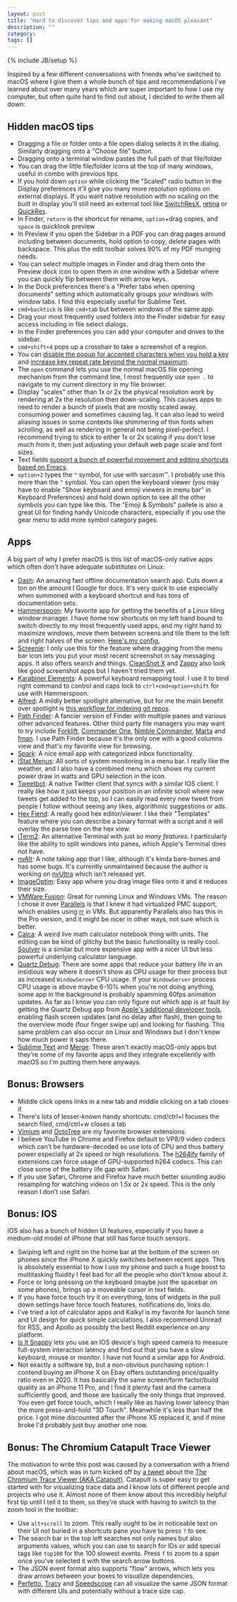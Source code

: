 ```yaml
---
layout: post
title: "Hard to discover tips and apps for making macOS pleasant"
description: ""
category:
tags: []
---
```

{% include JB/setup %}

Inspired by a few different conversations with friends who've switched to macOS where I give them a whole bunch of tips and recommendations I've learned about over many years which are super important to how I use my computer, but often quite hard to find out about, I decided to write them all down:

## Hidden macOS tips

- Dragging a file or folder onto a file open dialog selects it in the dialog. Similarly dragging onto a "Choose file" button.
- Dragging onto a terminal window pastes the full path of that file/folder
- You can drag the little file/folder icons at the top of many windows, useful in combo with previous tips.
- If you hold down `option` while clicking the "Scaled" radio button in the Display preferences it'll give you many more resolution options on external displays. If you want native resolution with no scaling on the built in display you'll still need an external tool like [SwitchResX](https://www.madrau.com/), [retina](https://github.com/lunixbochs/meta/tree/master/utils/retina) or [QuickRes](https://www.thnkdev.com/QuickRes/).
- In Finder, `return` is the shortcut for rename, `option`+drag copies, and `space` is quicklook preview
- In Preview if you open the Sidebar in a PDF you can drag pages around including between documents, hold option to copy, delete pages with backspace. This plus the edit toolbar solves 90% of my PDF munging needs.
- You can select multiple images in Finder and drag them onto the Preview dock icon to open them in one window with a Sidebar where you can quickly flip between them with arrow keys.
- In the Dock preferences there's a "Prefer tabs when opening documents" setting which automatically groups your windows with window tabs. I find this especially useful for Sublime Text.
- `cmd+backtick` is like `cmd+tab` but between windows of the same app.
- Drag your most frequently used folders into the Finder sidebar for easy access including in file select dialogs.
- In the Finder preferences you can add your computer and drives to the sidebar.
- `cmd+shift+4` pops up a crosshair to take a screenshot of a region.
- You can [disable the popup for accented characters when you hold a key](https://www.defaults-write.com/disable-press-and-hold-option-in-mac-os-x-10-7/) and  [increase key repeat rate beyond the normal maximum](https://apple.stackexchange.com/questions/10467/how-to-increase-keyboard-key-repeat-rate-on-os-x).
- The `open` command lets you use the normal macOS file opening mechanism from the command line, I most frequently use `open .` to navigate to my current directory in my file browser.
- Display "scales" other than 1x or 2x the physical resolution work by rendering at 2x the resolution then down-scaling. This causes apps to need to render a bunch of pixels that are mostly scaled away, consuming power and sometimes causing lag. It can also lead to weird aliasing issues in some contexts like shimmering of thin fonts when scrolling, as well as rendering in general not being pixel-perfect. I recommend trying to stick to either 1x or 2x scaling if you don't lose much from it, then just adjusting your default web page scale and font sizes.
- Text fields [support a bunch of powerful movement and editing shortcuts based on Emacs](https://jblevins.org/log/kbd).
- `option+2` types the `™` symbol, for use with sarcasm™. I probably use this more than the `^` symbol. You can open the keyboard viewer (you may have to enable "Show keyboard and emoji viewers in menu bar" in Keyboard Preferences) and hold down option to see all the other symbols you can type like this. The "Emoji & Symbols" pallete is also a great UI for finding handy Unicode characters, especially if you use the gear menu to add more symbol category pages.


## Apps

A big part of why I prefer macOS is this list of macOS-only native apps which often don't have adequate substitutes on Linux:

- [Dash](https://kapeli.com/dash): An amazing fast offline documentation search app. Cuts down a ton on the amount I Google for docs. It's very quick to use especially when summoned with a keyboard shortcut and has tons of documentation sets.
- [Hammerspoon](https://www.hammerspoon.org/): My favorite app for getting the benefits of a Linux tiling window manager. I have home row shortcuts on my left hand bound to switch directly to my most frequently used apps, and my right hand to maximize windows, move them between screens and tile them to the left and right halves of the screen. [Here's my config.](https://github.com/trishume/dotfiles/blob/d12f869062b2fa2d4b3f72eeed2f0e05df5a8657/hammerspoon/hammerspoon.symlink/init.lua)
- [Screenie](https://www.thnkdev.com/Screenie/): I only use this for the feature where dragging from the menu bar icon lets you put your most recent screenshot in say messaging apps. It also offers search and things. [CleanShot X](https://cleanshot.com/) and [Zappy](https://zapier.com/zappy) also look like good screenshot apps but I haven't tried them yet.
- [Karabiner Elements](https://karabiner-elements.pqrs.org/): A powerful keyboard remapping tool. I use it to bind right command to control and caps lock to `ctrl+cmd+option+shift` for use with Hammerspoon.
- [Alfred](https://www.alfredapp.com/): A mildly better spotlight alternative, but for me the main benefit over spotlight is [this workflow for indexing git repos](https://github.com/deanishe/alfred-repos).
- [Path Finder](https://cocoatech.com/#/): A fancier version of Finder with multiple panes and various other advanced features. Other third party file managers you may want to try include [Forklift](https://binarynights.com/), [Commander One](https://mac.eltima.com/file-manager.html), [Nimble Commander](https://magnumbytes.com/), [Marta](https://marta.yanex.org/) and [fman](https://fman.io/). I use Path Finder because it's the only one with a good columns view and that's my favorite view for browsing.
- [Spark](https://sparkmailapp.com/): A nice email app with categorized inbox functionality.
- [iStat Menus](https://bjango.com/mac/istatmenus/): All sorts of system monitoring in a menu bar. I really like the weather, and I also have a combined menu which shows my current power draw in watts and GPU selection in the icon.
- [Tweetbot](https://tapbots.com/tweetbot/mac/): A native Twitter client that syncs with a similar IOS client. I really like how it just keeps your position in an infinite scroll where new tweets get added to the top, so I can easily read every new tweet from people I follow without seeing any likes, algorithmic suggestions or ads.
- [Hex Fiend](https://github.com/ridiculousfish/HexFiend/): A really good hex editor/viewer. I like their "Templates" feature where you can describe a binary format with a script and it will overlay the parse tree on the hex view.
- [iTerm2](https://iterm2.com/): An alternative Terminal with just *so many features*. I particularly like the ability to split windows into panes, which Apple's Terminal does not have.
- [nvAlt](https://brettterpstra.com/projects/nvalt/): A note taking app that I like, although it's kinda bare-bones and has some bugs. It's currently unmaintained because the author is working on [nvUltra](https://nvultra.com/) which isn't released yet.
- [ImageOptim](https://imageoptim.com/mac): Easy app where you drag image files onto it and it reduces their size.
- [VMWare Fusion](https://www.vmware.com/products/fusion.html): Great for running Linux and Windows VMs. The reason I chose it over [Parallels](https://www.parallels.com/products/desktop/pro/) is that I knew it had virtualized PMC support, which enables using [rr](https://rr-project.org/) in VMs. But apparently Parallels also has this in the Pro version, and it might be nicer in other ways, not sure which is better.
- [Calca](http://calca.io/): A weird live math calculator notebook thing with units. The editing can be kind of glitchy but the basic functionality is really cool. [Soulver](https://soulver.app/) is a similar but more expensive app with a nicer UI but less powerful underlying calculator language.
- [Quartz Debug](https://developer.apple.com/download/more/): There are some apps that reduce your battery life in an insidious way where it doesn't show as CPU usage for their process but as increased `WindowServer` CPU usage. If your `WindowServer` process CPU usage is above maybe 6-10% when you're not doing anything, some app in the background is probably spamming 60fps animation updates. As far as I know you can only figure out which app is at fault by getting the Quartz Debug app from [Apple's additional developer tools](https://developer.apple.com/download/more/), enabling flash screen updates (and no delay after flash), then going to the overview mode (four finger swipe up) and looking for flashing. This same problem can also occur on Linux and Windows but I don't know how much power it saps there.
- [Sublime Text](https://www.sublimetext.com/) and [Merge](https://www.sublimemerge.com/): These aren't exactly macOS-only apps but they're some of my favorite apps and they integrate excellently with macOS so I'm putting them here anyways.

## Bonus: Browsers

- Middle click opens links in a new tab and middle clicking on a tab closes it
- There's lots of lesser-known handy shortcuts: cmd/ctrl+l focuses the search filed, cmd/ctrl+w closes a tab
- [Vimium](https://vimium.github.io/) and [OctoTree](https://www.octotree.io/) are my favorite browser extensions.
- I believe YouTube in Chrome and Firefox default to VP8/9 video codecs which can't be hardware-decoded so use lots of CPU and thus battery power especially at 2x speed or high resolutions. The [h264ify](https://github.com/alextrv/enhanced-h264ify) family of extensions can force usage of GPU-supported h264 codecs. This can close some of the battery life gap with Safari.
- If you use Safari, Chrome and Firefox have much better sounding audio resampling for watching videos on 1.5x or 2x speed. This is the only reason I don't use Safari.

## Bonus: IOS

IOS also has a bunch of hidden UI features, especially if you have a medium-old model of iPhone that still has force touch sensors.

- Swiping left and right on the home bar at the bottom of the screen on phones since the iPhone X quickly switches between recent apps. This is absolutely essential to how I use my phone and such a huge boost to multitasking fluidity I feel bad for all the people who don't know about it.
- Force or long pressing on the keyboard (maybe just the spacebar on some phones), brings up a moveable cursor in text fields.
- If you have force touch try it on everything, tons of widgets in the pull down settings have force touch features, notifications do, links do.
- I've tried a lot of calculator apps and Kalkyl is my favorite for launch time and UI design for quick simple calculations. I also recommend Unread for RSS, and Apollo as possibly the best Reddit experience on any platform.
- [Is It Snappy](https://isitsnappy.com/) lets you use an IOS device's high speed camera to measure full-system interaction latency and find out that you have a slow keyboard, mouse or monitor. I have not found a similar app for Android.
- Not exactly a software tip, but a non-obvious purchasing option: I contend buying an iPhone X on Ebay offers outstanding price/quality ratio even in 2020. It has basically the same screen/form factor/build quality as an iPhone 11 Pro, and I find it plenty fast and the camera sufficiently good, and those are basically the only things that improved. You even get force touch, which I really like as having lower latency than the more press-and-hold "3D Touch". Meanwhile it's less than half the price. I got mine discounted after the iPhone XS replaced it, and if mine broke I'd probably just buy another one now.

## Bonus: The Chromium Catapult Trace Viewer

The motivation to write this post was caused by a conversation with a friend about macOS, which was in turn kicked off by [a tweet](https://twitter.com/trishume/status/1302069073640120320?s=20) about the [The Chromium Trace Viewer (AKA Catapult)](https://aras-p.info/blog/2017/01/23/Chrome-Tracing-as-Profiler-Frontend/). Catapult is super easy to get started with for visualizing trace data and I know lots of different people and projects who use it. Almost none of them know about this incredibly helpful first tip until I tell it to them, so they're stuck with having to switch to the zoom tool in the toolbar:

- Use `alt+scroll` to zoom. This really ought to be in noticeable text on their UI not buried in a shortcuts pane you have to press `?` to see.
- The search bar in the top left searches not only names but also arguments values, which you can use to search for IDs or add special tags like `top100` for the 100 slowest events. Press `f` to zoom to a span once you've selected it with the search arrow buttons.
- The JSON event format also supports "flow" arrows, which lets you draw arrows between your boxes to visualize dependencies.
- [Perfetto](https://perfetto.dev/), [Tracy](https://github.com/wolfpld/tracy) and [Speedscope](https://www.speedscope.app/) can all visualize the same JSON format with different UIs and potentially without a trace size cap.
